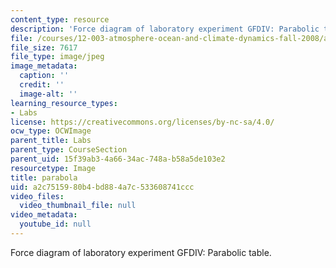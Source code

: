 ```yaml
---
content_type: resource
description: 'Force diagram of laboratory experiment GFDIV: Parabolic table.'
file: /courses/12-003-atmosphere-ocean-and-climate-dynamics-fall-2008/a2c7515980b4bd884a7c533608741ccc_parabola.jpg
file_size: 7617
file_type: image/jpeg
image_metadata:
  caption: ''
  credit: ''
  image-alt: ''
learning_resource_types:
- Labs
license: https://creativecommons.org/licenses/by-nc-sa/4.0/
ocw_type: OCWImage
parent_title: Labs
parent_type: CourseSection
parent_uid: 15f39ab3-4a66-34ac-748a-b58a5de103e2
resourcetype: Image
title: parabola
uid: a2c75159-80b4-bd88-4a7c-533608741ccc
video_files:
  video_thumbnail_file: null
video_metadata:
  youtube_id: null
---
```

Force diagram of laboratory experiment GFDIV: Parabolic table.